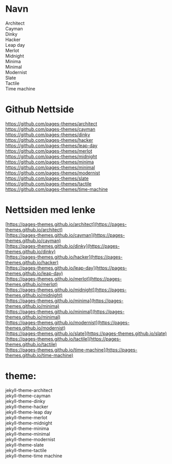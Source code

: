 
# Navn
Architect  
Cayman  
Dinky  
Hacker  
Leap day  
Merlot  
Midnight  
Minima  
Minimal  
Modernist  
Slate  
Tactile  
Time machine  
  
# Github Nettside  
https://github.com/pages-themes/architect  
https://github.com/pages-themes/cayman  
https://github.com/pages-themes/dinky  
https://github.com/pages-themes/hacker  
https://github.com/pages-themes/leap-day  
https://github.com/pages-themes/merlot  
https://github.com/pages-themes/midnight  
https://github.com/pages-themes/minima  
https://github.com/pages-themes/minimal  
https://github.com/pages-themes/modernist  
https://github.com/pages-themes/slate  
https://github.com/pages-themes/tactile  
https://github.com/pages-themes/time-machine  

# Nettsiden med lenke
[https://pages-themes.github.io/architect](https://pages-themes.github.io/architect)  
[https://pages-themes.github.io/cayman](https://pages-themes.github.io/cayman)  
[https://pages-themes.github.io/dinky](https://pages-themes.github.io/dinky)  
[https://pages-themes.github.io/hacker](https://pages-themes.github.io/hacker)  
[https://pages-themes.github.io/leap-day](https://pages-themes.github.io/leap-day)  
[https://pages-themes.github.io/merlot](https://pages-themes.github.io/merlot)  
[https://pages-themes.github.io/midnight](https://pages-themes.github.io/midnight)  
[https://pages-themes.github.io/minima](https://pages-themes.github.io/minima)  
[https://pages-themes.github.io/minimal](https://pages-themes.github.io/minimal)  
[https://pages-themes.github.io/modernist](https://pages-themes.github.io/modernist)  
[https://pages-themes.github.io/slate](https://pages-themes.github.io/slate)  
[https://pages-themes.github.io/tactile](https://pages-themes.github.io/tactile)  
[https://pages-themes.github.io/time-machine](https://pages-themes.github.io/time-machine)  

# theme:   
jekyll-theme-architect  
jekyll-theme-cayman  
jekyll-theme-dinky  
jekyll-theme-hacker  
jekyll-theme-leap day  
jekyll-theme-merlot  
jekyll-theme-midnight  
jekyll-theme-minima  
jekyll-theme-minimal  
jekyll-theme-modernist  
jekyll-theme-slate  
jekyll-theme-tactile  
jekyll-theme-time machine  
